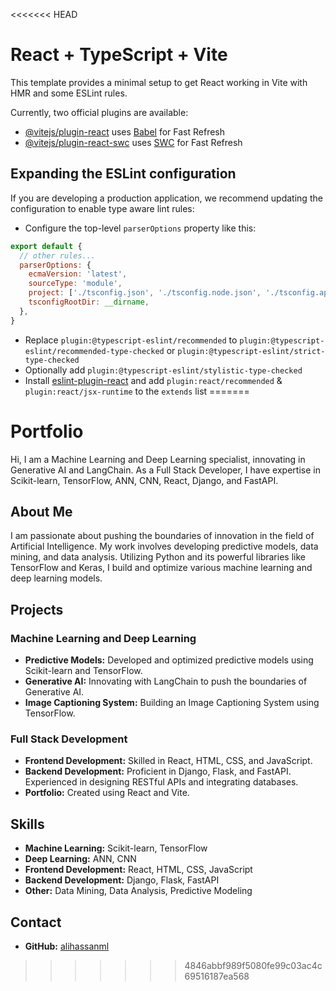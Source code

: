 <<<<<<< HEAD
# React + TypeScript + Vite

This template provides a minimal setup to get React working in Vite with HMR and some ESLint rules.

Currently, two official plugins are available:

- [@vitejs/plugin-react](https://github.com/vitejs/vite-plugin-react/blob/main/packages/plugin-react/README.md) uses [Babel](https://babeljs.io/) for Fast Refresh
- [@vitejs/plugin-react-swc](https://github.com/vitejs/vite-plugin-react-swc) uses [SWC](https://swc.rs/) for Fast Refresh

## Expanding the ESLint configuration

If you are developing a production application, we recommend updating the configuration to enable type aware lint rules:

- Configure the top-level `parserOptions` property like this:

```js
export default {
  // other rules...
  parserOptions: {
    ecmaVersion: 'latest',
    sourceType: 'module',
    project: ['./tsconfig.json', './tsconfig.node.json', './tsconfig.app.json'],
    tsconfigRootDir: __dirname,
  },
}
```

- Replace `plugin:@typescript-eslint/recommended` to `plugin:@typescript-eslint/recommended-type-checked` or `plugin:@typescript-eslint/strict-type-checked`
- Optionally add `plugin:@typescript-eslint/stylistic-type-checked`
- Install [eslint-plugin-react](https://github.com/jsx-eslint/eslint-plugin-react) and add `plugin:react/recommended` & `plugin:react/jsx-runtime` to the `extends` list
=======
# Portfolio

Hi, I am a Machine Learning and Deep Learning specialist, innovating in Generative AI and LangChain. As a Full Stack Developer, I have expertise in Scikit-learn, TensorFlow, ANN, CNN, React, Django, and FastAPI.

## About Me

I am passionate about pushing the boundaries of innovation in the field of Artificial Intelligence. My work involves developing predictive models, data mining, and data analysis. Utilizing Python and its powerful libraries like TensorFlow and Keras, I build and optimize various machine learning and deep learning models.

## Projects

### Machine Learning and Deep Learning

- **Predictive Models:** Developed and optimized predictive models using Scikit-learn and TensorFlow.
- **Generative AI:** Innovating with LangChain to push the boundaries of Generative AI.
- **Image Captioning System:** Building an Image Captioning System using TensorFlow.

### Full Stack Development

- **Frontend Development:** Skilled in React, HTML, CSS, and JavaScript.
- **Backend Development:** Proficient in Django, Flask, and FastAPI. Experienced in designing RESTful APIs and integrating databases.
- **Portfolio:** Created using React and Vite.

## Skills

- **Machine Learning:** Scikit-learn, TensorFlow
- **Deep Learning:** ANN, CNN
- **Frontend Development:** React, HTML, CSS, JavaScript
- **Backend Development:** Django, Flask, FastAPI
- **Other:** Data Mining, Data Analysis, Predictive Modeling

## Contact

- **GitHub:** [alihassanml](https://github.com/alihassanml)
>>>>>>> 4846abbf989f5080fe99c03ac4c69516187ea568

